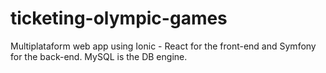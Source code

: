 # ticketing-olympic-games
Multiplataform web app using Ionic - React for the front-end and Symfony for the back-end. MySQL is the DB engine.
